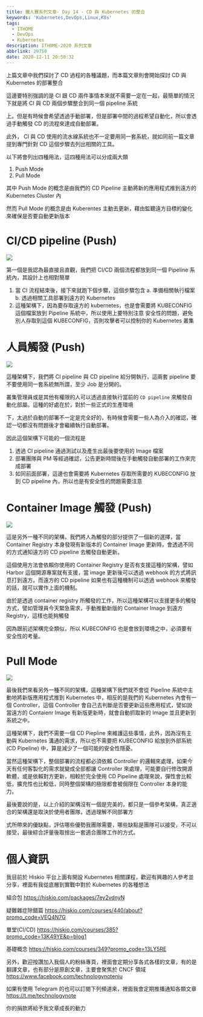 ```yaml
---
title: 鐵人賽系列文章- Day 14 - CD 與 Kubernetes 的整合
keywords: 'Kubernetes,DevOps,Linux,K8s'
tags:
  - ITHOME
  - DevOps
  - Kubernetes
description: ITHOME-2020 系列文章
abbrlink: 29750
date: 2020-12-11 20:50:32
---
```


上篇文章中我們探討了 CD 過程的各種議題，而本篇文章則會開始探討 CD 與 Kubernetes 的部署整合

這邊要特別強調的是 CI 跟 CD 兩件事情本來就不需要一定在一起，最簡單的情況下就是將 CI 與 CD 兩個步驟整合到同一個 pipeline 系統

上。但是有時候會希望透過手動部署，但是部署中間的過程希望自動化，所以會透過手動觸發 CD 的流程來達成自動部署。



此外， CI 與 CD 使用的流水線系統也不一定要用同一套系統，就如同前一篇文章提到專門針對 CD 這個步驟去列出相關的工具。

以下將會列出四種用法，這四種用法可以分成兩大類

1. Push Mode
2. Pull Mode

其中 Push Mode 的概念是由我們的 CD Pipeline 主動將新的應用程式推到遠方的 Kubernetes Cluster 內

然而 Pull Mode 的概念是由 Kuberentes 主動去更新，藉由監聽遠方目標的變化來確保是否要自動更新版本



# CI/CD pipeline (Push)

![](https://i.imgur.com/Qup5mjg.jpg)



第一個是我認為最直接且直觀，我們把 CI/CD 兩個流程都放到同一個 Pipeline 系統內，其設計上也相對簡單

1. 當 CI 流程結束後，接下來就跑下個步驟，這個步驟包含
   a. 準備相關執行檔案
   b. 透過相關工具部署到遠方的 Kubernetes
2. 這種架構下，因為要存取遠方的 kubernetes，也是會需要將 KUBECONFIG 這個檔案放到 Pipeline 系統中，所以使用上要特別注意
   安全性的問題，避免別人存取到這個 KUBECONFIG，否則攻擊者可以控制你的 Kubernetes 叢集



# 人員觸發 (Push)

![](https://i.imgur.com/GMzaUxw.jpg)



這種架構下，我們將 CI pipeline 與 CD pipeline 給分開執行，這兩套 pipeline 要不要使用同一套系統無所謂，至少 Job 是分開的。

叢集管理員或是其他有權限的人可以透過直接執行當前的 `CD pipeline` 來觸發自動化部屬。這種的好處在於，對於一些正式的生產環境

下，太過於自動的部署不一定是完全好的，有時候會需要一些人為介入的確認，確認一切都沒有問題後才會繼續執行自動部署。

因此這個架構下可能的一個流程是

1. 透過 CI pipeline 通過測試以及產生出最後要使用的 Image 檔案
2. 部署團隊與 PM 等經過確認，公告更新時間後在手動觸發自動部署的工作來完成部署
3. 如同前面部署，這邊也會需要將 Kubernetes 存取所需要的 KUBECONFIG 放到 CD pipeline 內，所以也是有安全性的問題需要注意



# Container Image 觸發 (Push)

![](https://i.imgur.com/BTyDW7b.jpg)



這是另外一種不同的架構，我們將人為觸發的部分提供了一個新的選擇，當 Container Registry 本身發現有新版本的 Container Image 更新時，會透過不同的方式通知遠方的 CD pipeline 去觸發自動更新。

這個使用方法會依賴你使用的 Container Registry 是否有支援這種的架構，譬如 Harbor 這個開源專案就有支援，當 image 更新後可以透過 webhook 的方式將訊息打到遠方。而遠方的 CD pipeline 如果也有這種機制可以透過 webhook 來觸發的話，就可以實作上面的機制。

由於是透過 container registry 所觸發的工作，所以這種架構可以支援更多的觸發方式，譬如管理員今天緊急需求，手動推動新版的 Container Image 到遠方 Registry，這樣也能夠觸發

因為跟前述架構完全類似，所以 KUBECONFIG 也是會放到環境之中，必須要有安全性的考量。

# Pull Mode

![](https://i.imgur.com/b5l63Om.jpg)



最後我們來看另外一種不同的架構，這種架構下我們就不會從 Pipeline 系統中主動地將新版應用程式推到 Kubernetes 中，相反的是我們的 Kubernetes 內會有一個 Controller，這個 Controller 會自己去判斷是否要更新這些應用程式，譬如說當遠方的 Contaienr Image 有新版更新時，就會自動抓取新的 Image 並且更新到系統之中。

這種架構下，我們不需要一個 CD Piepline 來維護這些事情，此外，因為沒有主動與 Kubernetes 溝通的需求，所以也不需要把 KUBECONFIG 給放到外部系統 (CD Pipeline) 中，算是減少了一個可能的安全性隱憂。

當然這種架構下，整個部署的流程都必須依賴 Controller 的邏輯來處理，如果今天有任何客製化的需求就變成全部都讓 Controller 來處理，可能要自行修改開源軟體，或是依賴對方更新，相較於完全使用 CD Pipeline 處理來說，彈性會比較低，擴充性也比較低，同時整個架構的極限都會被侷限在 Controller 本身的能力。



最後要說的是，以上介紹的架構沒有一個是完美的，都只是一個參考架構，真正適合的架構還是取決於使用者團隊，透過理解不同部署方

式所帶來的優缺點，評估哪些優勢我團隊需要，哪些缺點是團隊可以接受，不可以接受，最後綜合評量後取捨出一套適合團隊工作的方式。


# 個人資訊
我目前於 Hiskio 平台上面有開設 Kubernetes 相關課程，歡迎有興趣的人參考並分享，裡面有我從底層到實戰中對於 Kubernetes 的各種想法

組合包
https://hiskio.com/packages/7ey2vdnyN

疑難雜症除錯篇
https://hiskio.com/courses/440/about?promo_code=VEQ4N7G

單堂(CI/CD)
https://hiskio.com/courses/385?promo_code=13K49YE&p=blog1

基礎概念
https://hiskio.com/courses/349?promo_code=13LY5RE

另外，歡迎按讚加入我個人的粉絲專頁，裡面會定期分享各式各樣的文章，有的是翻譯文章，也有部分是原創文章，主要會聚焦於 CNCF 領域
https://www.facebook.com/technologynoteniu

如果有使用 Telegram 的也可以訂閱下列頻道來，裡面我會定期推播通知各類文章
https://t.me/technologynote

你的捐款將給予我文章成長的動力
<script type="text/javascript" src="https://cdnjs.buymeacoffee.com/1.0.0/button.prod.min.js" data-name="bmc-button" data-slug="hwchiu" data-color="#000000" data-emoji=""  data-font="Cookie" data-text="Buy me a coffee" data-outline-color="#fff" data-font-color="#fff" data-coffee-color="#fd0" ></script>
